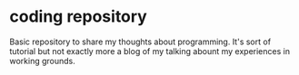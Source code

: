 # coding repository

Basic repository to share my thoughts about programming. It's sort of tutorial but not exactly more a blog of my talking abount my experiences in working grounds.